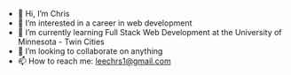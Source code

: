- 👋 Hi, I’m Chris
- 👀 I’m interested in a career in web development
- 🌱 I’m currently learning Full Stack Web Development at the University of Minnesota - Twin Cities
- 💞️ I’m looking to collaborate on anything
- 📫 How to reach me: leechrs1@gmail.com

<!---
chrislee-webdev/chrislee-webdev is a ✨ special ✨ repository because its `README.md` (this file) appears on your GitHub profile.
You can click the Preview link to take a look at your changes.
--->
